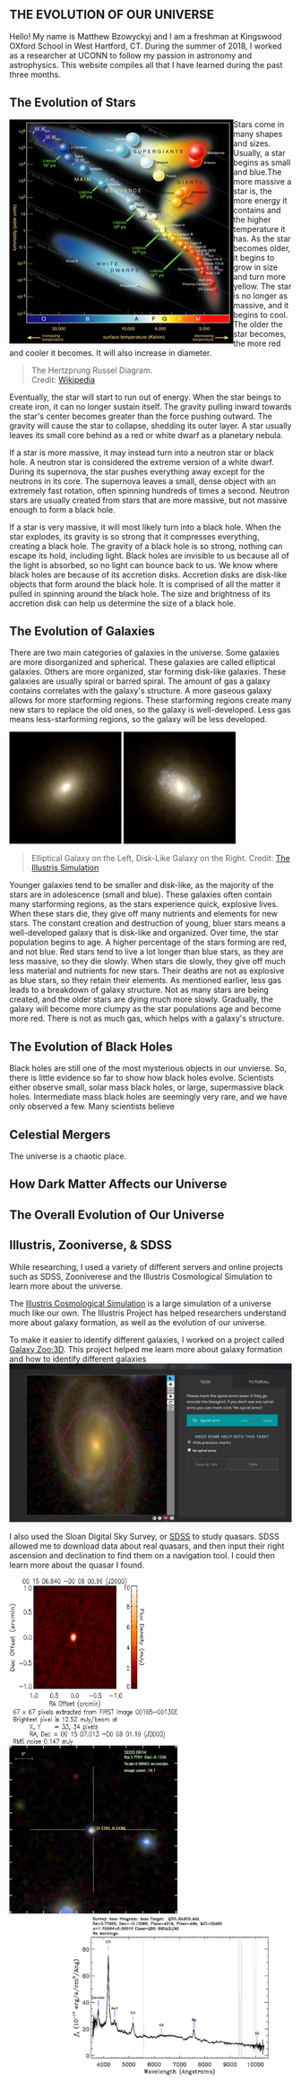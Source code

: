 ## THE EVOLUTION OF OUR UNIVERSE
Hello! My name is Matthew Bzowyckyj and I am a freshman at Kingswood OXford School in West Hartford, CT. During the summer of 2018, I worked as a researcher at UCONN to follow my passion in astronomy and astrophysics. This website compiles all that I have learned during the past three months. 

## The Evolution of Stars

<img align="left" src="Hertzsprung-Russel_Diagram.png" width = "400" height = "400"> 
   
Stars come in many shapes and sizes. Usually, a star begins as small and blue.The more massive a star is, the more energy it contains and the higher temperature it has. As the star becomes older, it begins to grow in size and turn more yellow. The star is no longer as massive, and it begins to cool. The older the star becomes, the more red and cooler it becomes. It will also increase in   diameter.

 > The Hertzprung Russel Diagram.    
 Credit: [Wikipedia](https://www.wikipedia.org/)
  
  Eventually, the star will start to run out of energy. When the star beings to create iron, it can no longer sustain itself. The gravity pulling inward towards the star's center becomes greater than the force pushing outward. The gravity will cause the star to collapse, shedding its outer layer. A star usually leaves its small core behind as a red or white dwarf as a planetary nebula.
  
   If a star is more massive, it may instead turn into a neutron star or black hole. A neutron star is considered the extreme version of a white dwarf. During its supernova, the star pushes everything away except for the neutrons in its core. The supernova leaves a small, dense object with an extremely fast rotation, often spinning hundreds of times a second. Neutron stars are usually created from stars that are more massive, but not massive enough to form a black hole.
  
  If a star is very massive, it will most likely turn into a black hole. When the star explodes, its gravity is so strong that it compresses everything, creating a black hole. The gravity of a black hole is so strong, nothing can escape its hold, including light. Black holes are invisible to us because all of the light is absorbed, so no light can bounce back to us. We know where black holes are because of its accretion disks. Accretion disks are disk-like objects that form around the black hole. It is comprised of all the matter it pulled in spinning around the black hole. The size and brightness of its accretion disk can help us determine the size of a black hole.
  
## The Evolution of Galaxies

  There are two main categories of galaxies in the universe. Some galaxies are more disorganized and spherical. These galaxies are called elliptical galaxies. Others are more organized, star forming disk-like galaxies. These galaxies are usually spiral or barred spiral. The amount of gas a galaxy contains correlates with the galaxy's structure. A more gaseous galaxy allows for more starforming regions. These starforming regions create many new stars to replace the old ones, so the galaxy is well-developed. Less gas means less-starforming regions, so the galaxy will be less developed.
 
<img src = "182233.png" width = "200" height = "200"> <img src = "226317.png" width = "200" height = "200">
> Elliptical Galaxy on the Left, Disk-Like Galaxy on the Right.   Credit: [The Illustris Simulation](http://www.illustris-project.org/)                        

  Younger galaxies tend to be smaller and disk-like, as the majority of the stars are in adolescence (small and blue). These galaxies often contain many starforming regions, as the stars experience quick, explosive lives. When these stars die, they give off many nutrients and elements for new stars. The constant creation and destruction of young, bluer stars means a well-developed galaxy that is disk-like and organized. Over time, the star population begins to age. A higher percentage of the stars forming are red, and not blue. Red stars tend to live a lot longer than blue stars, as they are less massive, so they die slowly. When stars die slowly, they give off much less material and nutrients for new stars. Their deaths are not as explosive as blue stars, so they retain their elements. As mentioned earlier, less gas leads to a breakdown of galaxy structure. Not as many stars are being created, and the older stars are dying much more slowly. Gradually, the galaxy will become more clumpy as the star populations age and become more red. There is not as much gas, which helps with a galaxy's structure.
  
## The Evolution of Black Holes
Black holes are still one of the most mysterious objects in our unvierse. So, there is little evidence so far to show how black holes evolve. Scientists either observe small, solar mass black holes, or large, supermassive black holes. Intermediate mass black holes are seemingly very rare, and we have only observed a few. Many scientists believe 
## Celestial Mergers
The universe is a chaotic place. 
  


## How Dark Matter Affects our Universe

## The Overall Evolution of Our Universe

## Illustris, Zooniverse, & SDSS
  While researching, I used a variety of different servers and online projects such as SDSS, Zooniverese and the Illustris Cosmological Simulation to learn more about the universe. 
  
  The [Illustris Cosmological Simulation](https://http://www.illustris-project.org/) is a large simulation of a universe much like our own. The Illustris Project has helped researchers understand more about galaxy formation, as well as the evolution of our universe.
  
  To make it easier to identify different galaxies, I worked on a project called [Galaxy Zoo:3D](https://www.zooniverse.org/projects/klmasters/galaxy-zoo-3d). This project helped me learn more about galaxy formation and how to identify different galaxies
  <img src = "Zooniverse1.png">
  
  I also used the Sloan Digital Sky Survey, or [SDSS](https://www.sdss.org/) to study quasars. SDSS allowed me to download data about real quasars, and then input their right ascension and declination to find them on a navigation tool. I could then learn more about the quasar I found.
  
  <img align = "left" src = "Quasar1.image.gif" width = "300" height = "300"> <img align = "center" src = "Quasar1.map.png" width = "300" height = "300"> <img align = "right" src = "Quasar1.plot.gif" width = "400" height = "300"> 
